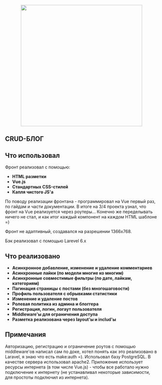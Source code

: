 <p align="center"><img src="https://res.cloudinary.com/dtfbvvkyp/image/upload/v1566331377/laravel-logolockup-cmyk-red.svg" width="400"></p>

## CRUD-БЛОГ ##

## Что использовал

Фронт реализовал с помощью:
- **HTML разметки**
- **Vue.js**
- **Стандартных CSS-стилей**
- **Капля чистого JS'а**

По поводу реализации фронтана - программировал на Vue первый раз, по гайдам и части документации. В итоге на 3/4 проекта узнал, что фронт на Vue реализуется через роутеры...
Конечно же переделывать ничего не стал, и как итог каждый компонент на каждом HTML шаблоне =)

Фронт не адаптивный, создавался на разрешении 1366х768.

Бэк реализовал с помощью Larevel 6.x

## Что реализовано


- **Асинхронное добавление, изменение и удаление комментариев**
- **Асинхронные лайки (по модели многие ко многим)**
- **Асинхронные совместимые фильтры (по дате, лайкам, категориям)**
- **Пагинация страницы с постами (без многошаговости)**
- **Профиль пользователя с обрывками статистики**
- **Изменение и удаление постов**
- **Ролевая политика из админа и блоггера**
- **Регистрация, логин, логаут пользователя**
- **Middleware'ы для ограничения доступа**
- **Разметка реализована через layout'ы и includ'ы**

## Примечания

Авторизацию, регистрацию и ограничение роутов с помощью middleware'ов написал сам по доке,
хотел понять как это реализовано в Laravel, я знаю что есть make:auth =).
Испольовал базу PostgreSQL. В качестве сервера использовал apache2. 
Приложение использует ресурсы интернета (в том числе Vue.js) - чтобы все работало
нужно подключение к интернету (не устанавливал некоторые зависимости, для простоты подключил из интернета).